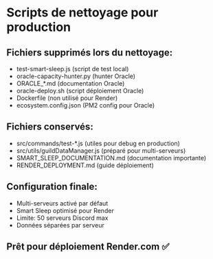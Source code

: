 # Scripts de nettoyage pour production

## Fichiers supprimés lors du nettoyage:
- test-smart-sleep.js (script de test local)
- oracle-capacity-hunter.py (hunter Oracle)
- ORACLE_*.md (documentation Oracle)
- oracle-deploy.sh (script déploiement Oracle)
- Dockerfile (non utilisé pour Render)
- ecosystem.config.json (PM2 config pour Oracle)

## Fichiers conservés:
- src/commands/test-*.js (utiles pour debug en production)
- src/utils/guildDataManager.js (préparé pour multi-serveurs)
- SMART_SLEEP_DOCUMENTATION.md (documentation importante)
- RENDER_DEPLOYMENT.md (guide déploiement)

## Configuration finale:
- Multi-serveurs activé par défaut
- Smart Sleep optimisé pour Render
- Limite: 50 serveurs Discord max
- Données séparées par serveur

## Prêt pour déploiement Render.com ✅
